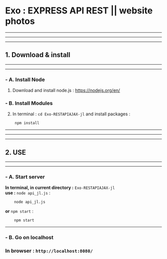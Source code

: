 # **Exo :  EXPRESS API REST || website photos**
***
***
***


## **1. Download & install**
***
***
### **- A. Install Node**

1. Download and install node.js : https://nodejs.org/en/

### **- B. Install Modules**

2. In terminal : `cd Exo-RESTAPIAJAX-jl` and install packages : 

        npm install

---
        
***
***
## **2. USE**
***
***


### **- A. Start server**


**In terminal, in current directory :** `Exo-RESTAPIAJAX-jl`  
**use  :** `node api_jl.js` :

        node api_jl.js

**or** `npm start` :

        npm start

---

### **- B. Go on localhost**


### **In browser :** `http://localhost:8080/` 
